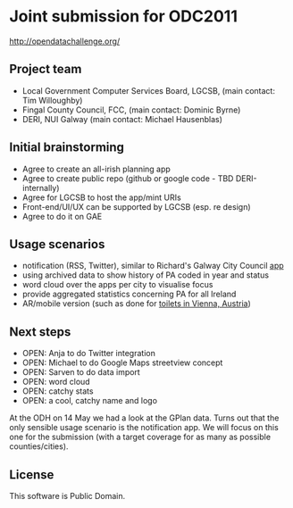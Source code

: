 # Joint submission for ODC2011

http://opendatachallenge.org/

## Project team

* Local Government Computer Services Board, LGCSB, (main contact: Tim Willoughby)
* Fingal County Council, FCC, (main contact: Dominic Byrne)
* DERI, NUI Galway (main contact: Michael Hausenblas) 

## Initial brainstorming

* Agree to create an all-irish planning app
* Agree to create public repo (github or google code - TBD DERI-internally)
* Agree for LGCSB to host the app/mint URIs
* Front-end/UI/UX can be supported by LGCSB (esp. re design)
* Agree to do it on GAE

## Usage scenarios

* notification (RSS, Twitter), similar to Richard's Galway City Council [app](http://lab.linkeddata.deri.ie/2010/planning-apps/)
* using archived data to show history of PA coded in year and status
* word cloud over the apps per city to visualise focus
* provide aggregated statistics concerning PA for all Ireland
* AR/mobile version (such as done for [toilets in Vienna, Austria](http://www.open3.at/2011/05/toilet-map-vienna-augmented-reality-app-basierend-auf-open-data-der-stadt-wien))

## Next steps

* OPEN: Anja to do Twitter integration
* OPEN: Michael to do Google Maps streetview concept
* OPEN: Sarven to do data import
* OPEN: word cloud
* OPEN: catchy stats
* OPEN: a cool, catchy name and logo

At the ODH on 14 May we had a look at the GPlan data. Turns out that the only sensible usage scenario is the notification app. We will focus on this one for the submission (with a target coverage for as many as possible counties/cities).

## License

This software is Public Domain.